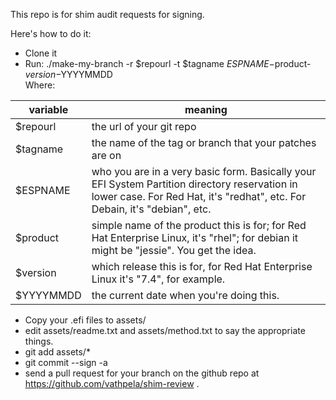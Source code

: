 This repo is for shim audit requests for signing.

Here's how to do it:

- Clone it
- Run: ./make-my-branch -r $repourl -t $tagname $ESPNAME-$product-$version-$YYYYMMDD<br>
  Where:<br>

| variable | meaning
| -------- | -------
| $repourl | the url of your git repo
| $tagname | the name of the tag or branch that your patches are on
| $ESPNAME | who you are in a very basic form.  Basically your EFI System Partition directory reservation in lower case.  For Red Hat, it's "redhat", etc.  For Debain, it's "debian", etc.
| $product | simple name of the product this is for; for Red Hat Enterprise Linux, it's "rhel"; for debian it might be "jessie".  You get the idea.
| $version | which release this is for, for Red Hat Enterprise Linux it's "7.4", for example.
| $YYYYMMDD | the current date when you're doing this.

- Copy your .efi files to assets/
- edit assets/readme.txt and assets/method.txt to say the appropriate things.
- git add assets/\*
- git commit --sign -a
- send a pull request for your branch on the github repo at https://github.com/vathpela/shim-review .

